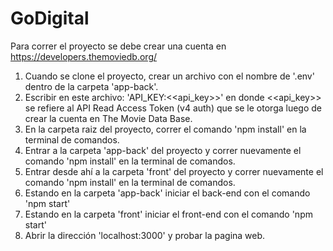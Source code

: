 # GoDigital

Para correr el proyecto se debe crear una cuenta en https://developers.themoviedb.org/

1. Cuando se clone el proyecto, crear un archivo con el nombre de '.env' dentro de la carpeta 'app-back'.
2. Escribir en este archivo: 'API_KEY:<<api_key>>' en donde <<api_key>> se refiere al API Read Access Token (v4 auth) que se le otorga luego de crear la cuenta en The Movie Data Base.
3. En la carpeta raiz del proyecto, correr el comando 'npm install' en la terminal de comandos.
4. Entrar a la carpeta 'app-back' del proyecto y correr nuevamente el comando 'npm install' en la terminal de comandos.
5. Entrar desde ahí a la carpeta 'front' del proyecto y correr nuevamente el comando 'npm install' en la terminal de comandos.
6. Estando en la carpeta 'app-back' iniciar el back-end con el comando 'npm start'
7. Estando en la carpeta 'front' iniciar el front-end con el comando 'npm start'
8. Abrir la dirección 'localhost:3000' y probar la pagina web.
